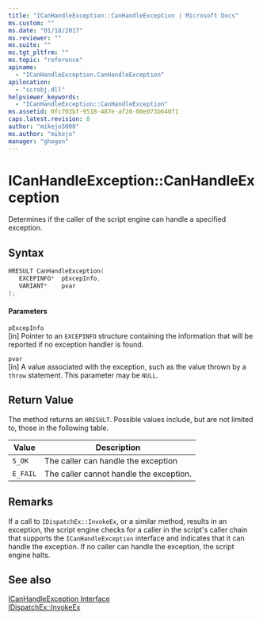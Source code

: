 ```yaml
---
title: "ICanHandleException::CanHandleException | Microsoft Docs"
ms.custom: ""
ms.date: "01/18/2017"
ms.reviewer: ""
ms.suite: ""
ms.tgt_pltfrm: ""
ms.topic: "reference"
apiname: 
  - "ICanHandleException.CanHandleException"
apilocation: 
  - "scrobj.dll"
helpviewer_keywords: 
  - "ICanHandleException::CanHandleException"
ms.assetid: 0fc703bf-9518-487e-af20-00e073b640f1
caps.latest.revision: 8
author: "mikejo5000"
ms.author: "mikejo"
manager: "ghogen"
---
```

# ICanHandleException::CanHandleException
Determines if the caller of the script engine can handle a specified exception.  
  
## Syntax  
  
```cpp
HRESULT CanHandleException(  
   EXCEPINFO*  pExcepInfo,  
   VARIANT*    pvar  
);  
```  
  
#### Parameters  
 `pExcepInfo`  
 [in] Pointer to an `EXCEPINFO` structure containing the information that will be reported if no exception handler is found.  
  
 `pvar`  
 [in] A value associated with the exception, such as the value thrown by a `throw` statement. This parameter may be `NULL`.  
  
## Return Value  
 The method returns an `HRESULT`. Possible values include, but are not limited to, those in the following table.  
  
|Value|Description|  
|-----------|-----------------|  
|`S_OK`|The caller can handle the exception|  
|`E_FAIL`|The caller cannot handle the exception.|  
  
## Remarks  
 If a call to `IDispatchEx::InvokeEx`, or a similar method, results in an exception, the script engine checks for a caller in the script's caller chain that supports the `ICanHandleException` interface and indicates that it can handle the exception. If no caller can handle the exception, the script engine halts.  
  
## See also  
 [ICanHandleException Interface](../../winscript/reference/icanhandleexception-interface.md)   
 [IDispatchEx::InvokeEx](../../winscript/reference/idispatchex-invokeex.md)